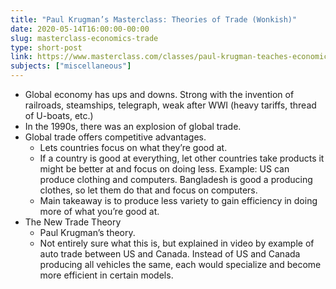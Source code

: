 ```yaml
---
title: "Paul Krugman’s Masterclass: Theories of Trade (Wonkish)"
date: 2020-05-14T16:00:00-00:00
slug: masterclass-economics-trade
type: short-post
link: https://www.masterclass.com/classes/paul-krugman-teaches-economics-and-society
subjects: ["miscellaneous"]
---
```


* Global economy has ups and downs. Strong with the invention of railroads, steamships, telegraph, weak after WWI (heavy tariffs, thread of U-boats, etc.)
* In the 1990s, there was an explosion of global trade.
* Global trade offers competitive advantages.
    * Lets countries focus on what they’re good at.
    * If a country is good at everything, let other countries take products it might be better at and focus on doing less. Example: US can produce clothing and computers. Bangladesh is good a producing clothes, so let them do that and focus on computers.
    * Main takeaway is to produce less variety to gain efficiency in doing more of what you’re good at.
* The New Trade Theory
    * Paul Krugman’s theory.
    * Not entirely sure what this is, but explained in video by example of auto trade between US and Canada. Instead of US and Canada producing all vehicles the same, each would specialize and become more efficient in certain models.